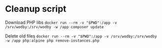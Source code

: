 # Cleanup script

Download PHP libs
`docker run --rm -v "$PWD":/app -v /srv/wodby:/srv/wodby -w /app composer update`

Delete old files
`docker run --rm -v "$PWD":/app -v /srv/wodby:/srv/wodby -w /app php:alpine php remove-instances.php`
